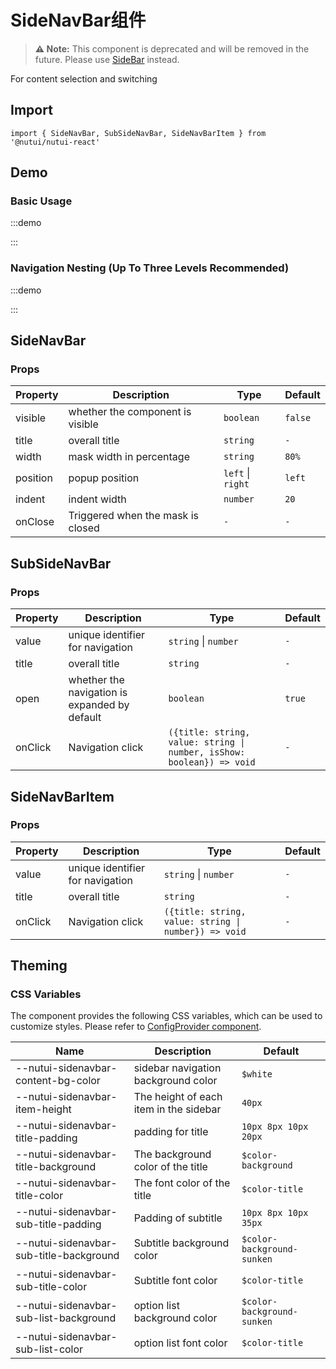 # SideNavBar组件

> **⚠️ Note:** This component is deprecated and will be removed in the future. Please use [SideBar](#/en-US/component/sidebar) instead.

For content selection and switching

## Import

```tsx
import { SideNavBar, SubSideNavBar, SideNavBarItem } from '@nutui/nutui-react'
```

## Demo

### Basic Usage

:::demo

<CodeBlock src='h5/demo1.tsx'></CodeBlock>

:::

### Navigation Nesting (Up To Three Levels Recommended)

:::demo

<CodeBlock src='h5/demo2.tsx'></CodeBlock>

:::

## SideNavBar

### Props

| Property | Description | Type | Default |
| --- | --- | --- | --- |
| visible | whether the component is visible | `boolean` | `false` |
| title | overall title | `string` | `-` |
| width | mask width in percentage | `string` | `80%` |
| position | popup position | `left` \| `right` | `left` |
| indent | indent width | `number` | `20` |
| onClose | Triggered when the mask is closed | `-` | `-` |

## SubSideNavBar

### Props

| Property | Description | Type | Default |
| --- | --- | --- | --- |
| value | unique identifier for navigation | `string` \| `number` | `-` |
| title | overall title | `string` | `-` |
| open | whether the navigation is expanded by default | `boolean` | `true` |
| onClick | Navigation click | `({title: string, value: string \| number, isShow: boolean}) => void` | `-` |

## SideNavBarItem

### Props

| Property | Description | Type | Default |
| --- | --- | --- | --- |
| value | unique identifier for navigation | `string` \| `number` | `-` |
| title | overall title | `string` | `-` |
| onClick | Navigation click | `({title: string, value: string \| number}) => void` | `-` |

## Theming

### CSS Variables

The component provides the following CSS variables, which can be used to customize styles. Please refer to [ConfigProvider component](#/en-US/component/configprovider).

| Name | Description | Default |
| --- | --- | --- |
| \--nutui-sidenavbar-content-bg-color | sidebar navigation background color | `$white` |
| \--nutui-sidenavbar-item-height | The height of each item in the sidebar | `40px` |
| \--nutui-sidenavbar-title-padding | padding for title | `10px 8px 10px 20px` |
| \--nutui-sidenavbar-title-background | The background color of the title | `$color-background` |
| \--nutui-sidenavbar-title-color | The font color of the title | `$color-title` |
| \--nutui-sidenavbar-sub-title-padding | Padding of subtitle | `10px 8px 10px 35px` |
| \--nutui-sidenavbar-sub-title-background | Subtitle background color | `$color-background-sunken` |
| \--nutui-sidenavbar-sub-title-color | Subtitle font color | `$color-title` |
| \--nutui-sidenavbar-sub-list-background | option list background color | `$color-background-sunken` |
| \--nutui-sidenavbar-sub-list-color | option list font color | `$color-title` |

